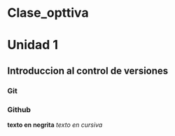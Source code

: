 # Clase_opttiva

# Unidad 1
## Introduccion al control de versiones
### Git 
### Github

 **texto en negrita**
 _texto en cursiva_